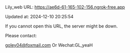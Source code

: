 Lily_web URL: https://ae6d-61-165-102-156.ngrok-free.app

Updated at: 2024-12-10 20:25:54

If you cannot open this URL, the server might be down.

Please contact: 

goley04@foxmail.com Or Wechat:GL_yeaH